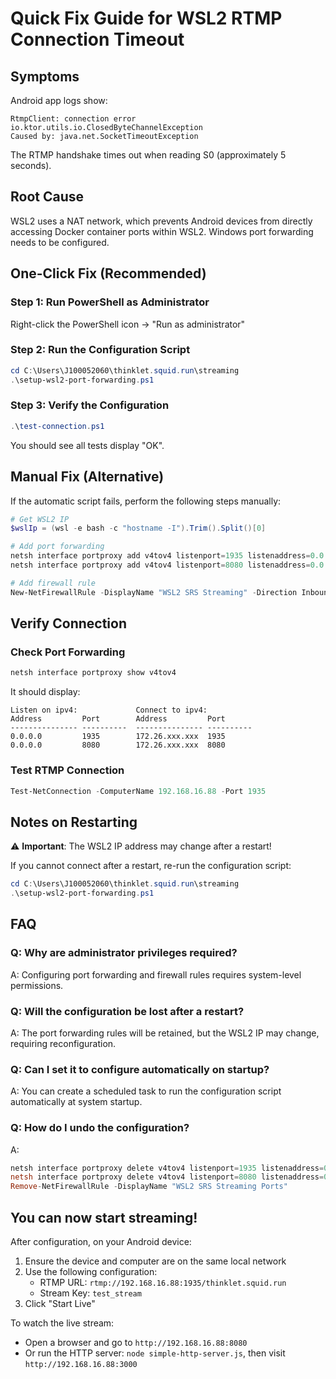 # Quick Fix Guide for WSL2 RTMP Connection Timeout

## Symptoms

Android app logs show:
```
RtmpClient: connection error
io.ktor.utils.io.ClosedByteChannelException
Caused by: java.net.SocketTimeoutException
```

The RTMP handshake times out when reading S0 (approximately 5 seconds).

## Root Cause

WSL2 uses a NAT network, which prevents Android devices from directly accessing Docker container ports within WSL2. Windows port forwarding needs to be configured.

## One-Click Fix (Recommended)

### Step 1: Run PowerShell as Administrator

Right-click the PowerShell icon → "Run as administrator"

### Step 2: Run the Configuration Script

```powershell
cd C:\Users\J100052060\thinklet.squid.run\streaming
.\setup-wsl2-port-forwarding.ps1
```

### Step 3: Verify the Configuration

```powershell
.\test-connection.ps1
```

You should see all tests display "OK".

## Manual Fix (Alternative)

If the automatic script fails, perform the following steps manually:

```powershell
# Get WSL2 IP
$wslIp = (wsl -e bash -c "hostname -I").Trim().Split()[0]

# Add port forwarding
netsh interface portproxy add v4tov4 listenport=1935 listenaddress=0.0.0.0 connectport=1935 connectaddress=$wslIp
netsh interface portproxy add v4tov4 listenport=8080 listenaddress=0.0.0.0 connectport=8080 connectaddress=$wslIp

# Add firewall rule
New-NetFirewallRule -DisplayName "WSL2 SRS Streaming" -Direction Inbound -Action Allow -Protocol TCP -LocalPort 1935,8080
```

## Verify Connection

### Check Port Forwarding

```powershell
netsh interface portproxy show v4tov4
```

It should display:
```
Listen on ipv4:             Connect to ipv4:
Address         Port        Address         Port
--------------- ----------  --------------- ----------
0.0.0.0         1935        172.26.xxx.xxx  1935
0.0.0.0         8080        172.26.xxx.xxx  8080
```

### Test RTMP Connection

```powershell
Test-NetConnection -ComputerName 192.168.16.88 -Port 1935
```

## Notes on Restarting

⚠️ **Important**: The WSL2 IP address may change after a restart!

If you cannot connect after a restart, re-run the configuration script:
```powershell
cd C:\Users\J100052060\thinklet.squid.run\streaming
.\setup-wsl2-port-forwarding.ps1
```

## FAQ

### Q: Why are administrator privileges required?
A: Configuring port forwarding and firewall rules requires system-level permissions.

### Q: Will the configuration be lost after a restart?
A: The port forwarding rules will be retained, but the WSL2 IP may change, requiring reconfiguration.

### Q: Can I set it to configure automatically on startup?
A: You can create a scheduled task to run the configuration script automatically at system startup.

### Q: How do I undo the configuration?
A: 
```powershell
netsh interface portproxy delete v4tov4 listenport=1935 listenaddress=0.0.0.0
netsh interface portproxy delete v4tov4 listenport=8080 listenaddress=0.0.0.0
Remove-NetFirewallRule -DisplayName "WSL2 SRS Streaming Ports"
```

## You can now start streaming!

After configuration, on your Android device:
1. Ensure the device and computer are on the same local network
2. Use the following configuration:
   - RTMP URL: `rtmp://192.168.16.88:1935/thinklet.squid.run`
   - Stream Key: `test_stream`
3. Click "Start Live"

To watch the live stream:
- Open a browser and go to `http://192.168.16.88:8080`
- Or run the HTTP server: `node simple-http-server.js`, then visit `http://192.168.16.88:3000`





